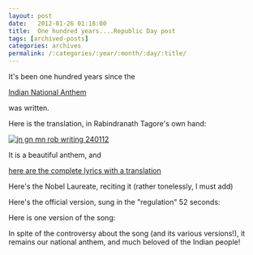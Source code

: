 ```yaml
---
layout: post
date:	2012-01-26 01:18:00
title:  One hundred years....Republic Day post
tags: [archived-posts]
categories: archives
permalink: /:categories/:year/:month/:day/:title/
---
```

It's been one hundred years since the

<a href="http://en.wikipedia.org/wiki/Jana_Gana_Mana"> Indian National Anthem </a>

was written.

Here is the translation, in Rabindranath Tagore's own hand:



<a href="http://s1142.photobucket.com/albums/n611/allsrtspctrs/?action=view&amp;current=IMG_7182.jpg" target="_blank"><img src="http://i1142.photobucket.com/albums/n611/allsrtspctrs/IMG_7182.jpg" border="0" alt="jn gn mn rob writing 240112"></a>

It is a beautiful anthem, and 

<a href="http://en.wikipedia.org/wiki/Jana_Gana_Mana_(the_complete_song)"> here are the complete lyrics with a translation </a>

Here's the Nobel Laureate, reciting it (rather tonelessly, I must add)

<lj-embed id="838"/>


Here's the official version, sung in the "regulation" 52 seconds:

<lj-embed id="839"/>

Here is one version of the song:

<lj-embed id="840"/>


In spite of the controversy about the song (and its various versions!), it remains our national anthem, and much beloved of the Indian people!
